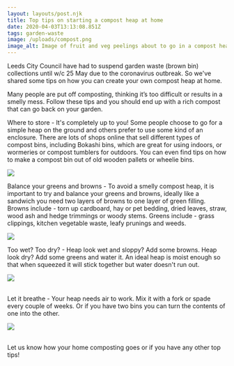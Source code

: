 ```yaml
---
layout: layouts/post.njk
title: Top tips on starting a compost heap at home
date: 2020-04-03T13:13:08.851Z
tags: garden-waste
image: /uploads/compost.png
image_alt: Image of fruit and veg peelings about to go in a compost heap
---
```

Leeds City Council have had to suspend garden waste (brown bin) collections until w/c 25 May due to the coronavirus outbreak. So we've shared some tips on how you can create your own compost heap at home.

Many people are put off composting, thinking it’s too difficult or results in a smelly mess. Follow these tips and you should end up with a rich compost that can go back on your garden.

Where to store - It's completely up to you! Some people choose to go for a simple heap on the ground and others prefer to use some kind of an enclosure. There are lots of shops online that sell different types of compost bins, including Bokashi bins, which are great for using indoors, or wormeries or compost tumblers for outdoors. You can even find tips on how to make a compost bin out of old wooden pallets or wheelie bins.

![](/uploads/2b.png)

Balance your greens and browns - To avoid a smelly compost heap, it is important to try and balance your greens and browns, ideally like a sandwich you need two layers of browns to one layer of green filling. Browns include - torn up cardboard, hay or pet bedding, dried leaves, straw, wood ash and hedge trimmings or woody stems. Greens include - grass clippings, kitchen vegetable waste, leafy prunings and weeds.

![](/uploads/3b.png)

Too wet? Too dry? - Heap look wet and sloppy? Add some browns. Heap look dry? Add some greens and water it. An ideal heap is moist enough so that when squeezed it will stick together but water doesn't run out.

![](/uploads/4b.png)

\
Let it breathe - Your heap needs air to work. Mix it with a fork or spade every couple of weeks. Or if you have two bins you can turn the contents of one into the other.

![](/uploads/5b.png)

\
Let us know how your home composting goes or if you have any other top tips!